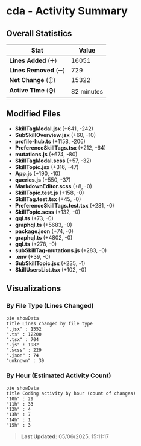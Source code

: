 # cda - Activity Summary 

## Overall Statistics

| Stat                   | Value                                                             |
| ---------------------- | ----------------------------------------------------------------- |
| **Lines Added** (➕)   | 16051                                          |
| **Lines Removed** (➖) | 729                                        |
| **Net Change** (↕)    | 15322                |
| **Active Time** (⌚)   | 82 minutes |


## Modified Files
- **SkillTagModal.jsx** (+641, -242)
- **SubSkillOverview.jsx** (+60, -10)
- **profile-hub.ts** (+1158, -206)
- **PreferenceSkillTags.tsx** (+212, -64)
- **mutations.js** (+674, -80)
- **SkillTagModal.scss** (+57, -32)
- **SkillTopic.jsx** (+316, -47)
- **App.js** (+190, -10)
- **queries.js** (+550, -37)
- **MarkdownEditor.scss** (+8, -0)
- **SkillTopic.test.js** (+158, -0)
- **SkillTag.test.tsx** (+45, -0)
- **PreferenceSkillTags.test.tsx** (+281, -0)
- **SkillTopic.scss** (+132, -0)
- **gql.ts** (+73, -0)
- **graphql.ts** (+5683, -0)
- **package.json** (+74, -0)
- **graphql.ts** (+4802, -0)
- **gql.ts** (+278, -0)
- **subSkillTag-mutations.js** (+283, -0)
- **.env** (+39, -0)
- **SubSkillTopic.jsx** (+235, -1)
- **SkillUsersList.tsx** (+102, -0)

## Visualizations

### By File Type (Lines Changed)

```mermaid
pie showData
title Lines changed by file type
".jsx" : 1552
".ts" : 12200
".tsx" : 704
".js" : 1982
".scss" : 229
".json" : 74
"unknown" : 39
```

### By Hour (Estimated Activity Count)

```mermaid
pie showData
title Coding activity by hour (count of changes)
"10h" : 29
"11h" : 33
"12h" : 4
"13h" : 7
"14h" : 1
"15h" : 3
```


> **Last Updated:** 05/06/2025, 15:11:17